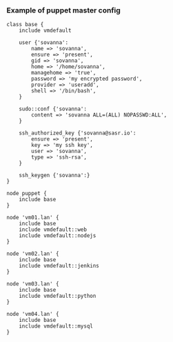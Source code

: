 
### Example of puppet master config

	class base {
		include vmdefault

		user {'sovanna':
			name => 'sovanna',
			ensure => 'present',
			gid => 'sovanna',
			home => '/home/sovanna',
			managehome => 'true',
			password => 'my encrypted password',
			provider => 'useradd',
			shell => '/bin/bash',
		}

		sudo::conf {'sovanna':
			content => 'sovanna ALL=(ALL) NOPASSWD:ALL',
		}

		ssh_authorized_key {'sovanna@sasr.io':
			ensure => 'present',
			key => 'my ssh key',
			user => 'sovanna',
			type => 'ssh-rsa',
		}

		ssh_keygen {'sovanna':}
	}

	node puppet {
		include base
	}

	node 'vm01.lan' {
		include base
		include vmdefault::web
		include vmdefault::nodejs
	}

	node 'vm02.lan' {
		include base
		include vmdefault::jenkins
	}

	node 'vm03.lan' {
		include base
		include vmdefault::python
	}

	node 'vm04.lan' {
		include base
		include vmdefault::mysql
	}
